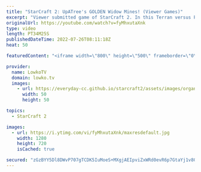 ```yaml
---
title: "StarCraft 2: UpATree's GOLDEN Widow Mines! (Viewer Games)"
excerpt: "Viewer submitted game of StarCraft 2. In this Terran versus Protoss everything starts off pretty normally, until things spiral out of control as both players find them selves in each other's main base.  UpATree's Twitch stream: https://www.twitch.tv/upatreezelda  Support my work on Patreon: http://www.patreon.com/lowkotv"
originalUrl: https://youtube.com/watch?v=fyMhxutaXnk
type: video
length: PT34M25S
publishedDateTime: 2022-07-26T08:11:18Z
heat: 50

featuredContent: "<iframe width=\"800\" height=\"500\" frameborder=\"0\" src=\"https://www.youtube.com/embed/fyMhxutaXnk\" allow=\"accelerometer; autoplay; encrypted-media; gyroscope; picture-in-picture\" allowfullscreen></iframe>"

provider:
  name: LowkoTV
  domain: lowko.tv
  images:
    - url: https://everyday-cc.github.io/starcraft2/assets/images/organizations/lowko.tv-50x50.jpg
      width: 50
      height: 50

topics:
  - StarCraft 2

images:
  - url: https://i.ytimg.com/vi/fyMhxutaXnk/maxresdefault.jpg
    width: 1280
    height: 720
    isCached: true

secured: "zGzBYY5Dl8DWvP707gTCDK5IuMoeS+MXgjAEIpviZxWRd0evR6p7GtaYj1v8Gcei5WLfvq1R1TkwUJcOVJ9Zbli8FJu4sWEuQyxbqLqKqSeEa2Mas9oBxI1uc8H3m3JiJhx54SHJe8ukcP65djubG8fzV/VHLaFCVuglMLmXyyJJlMHZv+yxVZSPw0IhhZp8pqZzSNjL2GEBkvYWWgjv+sfXyf9UNbwAzNHgPcNWMkGB8Ltz3BnnUt1sincflPifaKqd4gxIx5nHC82Izs34lxuUiR2ra/pXKCfO0jTm9K/uwj7SRTY3Q+mjf5YxYgVpIPinnO9gBbg/QTU/lQ/UEPRwN1zIQT2cyLzO0fUEJhvlPrErPqRPo3uf1ANlWe/IoqTq/R5RxkgTLkTsNOrAFqvjnNp2w4yf7EvEP0sDJTY=;w6ge8kxif1i+m4ICaehsWQ=="
---
```


